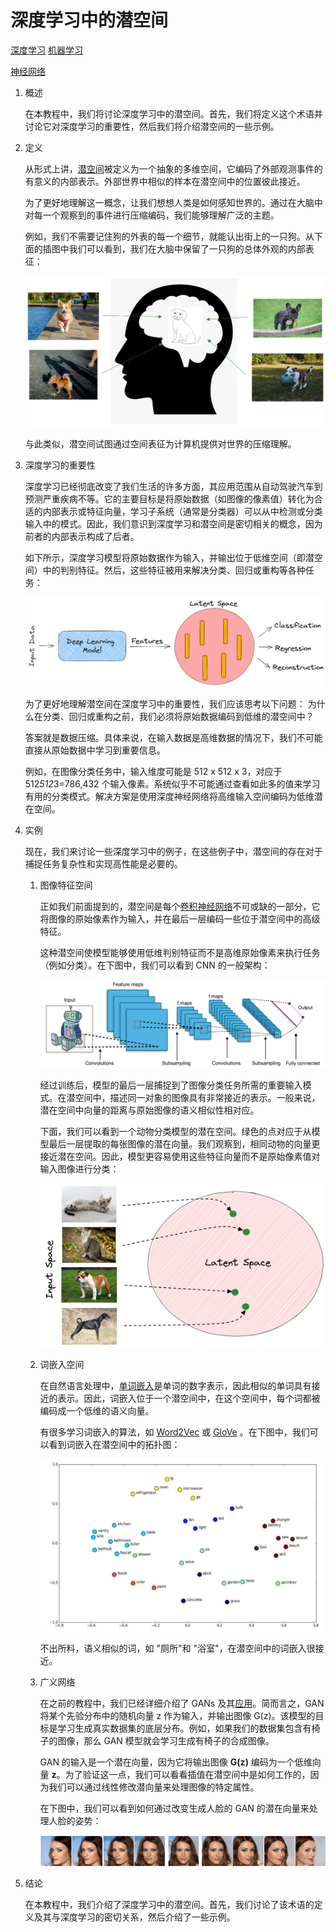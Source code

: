 # 深度学习中的潜空间

[深度学习](https://www.baeldung.com/cs/category/ai/deep-learning) [机器学习](https://www.baeldung.com/cs/category/ai/ml)

[神经网络](https://www.baeldung.com/cs/tag/neural-networks)

1. 概述

    在本教程中，我们将讨论深度学习中的潜空间。首先，我们将定义这个术语并讨论它对深度学习的重要性，然后我们将介绍潜空间的一些示例。

2. 定义

    从形式上讲，[潜空间](https://en.wikipedia.org/wiki/Latent_space)被定义为一个抽象的多维空间，它编码了外部观测事件的有意义的内部表示。外部世界中相似的样本在潜空间中的位置彼此接近。

    为了更好地理解这一概念，让我们想想人类是如何感知世界的。通过在大脑中对每一个观察到的事件进行压缩编码，我们能够理解广泛的主题。

    例如，我们不需要记住狗的外表的每一个细节，就能认出街上的一只狗。从下面的插图中我们可以看到，我们在大脑中保留了一只狗的总体外观的内部表征：

    ![大脑潜空间](pic/brain_latent_space-1024x513.webp)

    与此类似，潜空间试图通过空间表征为计算机提供对世界的压缩理解。

3. 深度学习的重要性

    深度学习已经彻底改变了我们生活的许多方面，其应用范围从自动驾驶汽车到预测严重疾病不等。它的主要目标是将原始数据（如图像的像素值）转化为合适的内部表示或特征向量，学习子系统（通常是分类器）可以从中检测或分类输入中的模式。因此，我们意识到深度学习和潜空间是密切相关的概念，因为前者的内部表示构成了后者。

    如下所示，深度学习模型将原始数据作为输入，并输出位于低维空间（即潜空间）中的判别特征。然后，这些特征被用来解决分类、回归或重构等各种任务：

    ![1潜在](pic/1_latent-1024x307.webp)

    为了更好地理解潜空间在深度学习中的重要性，我们应该思考以下问题： 为什么在分类、回归或重构之前，我们必须将原始数据编码到低维的潜空间中？

    答案就是数据压缩。具体来说，在输入数据是高维数据的情况下，我们不可能直接从原始数据中学习到重要信息。

    例如，在图像分类任务中，输入维度可能是 512 x 512 x 3，对应于 512*512*3=786,432 个输入像素。系统似乎不可能通过查看如此多的值来学习有用的分类模式。解决方案是使用深度神经网络将高维输入空间编码为低维潜在空间。

4. 实例

    现在，我们来讨论一些深度学习中的例子，在这些例子中，潜空间的存在对于捕捉任务复杂性和实现高性能是必要的。

    1. 图像特征空间

        正如我们前面提到的，潜空间是每个[卷积神经网络](https://en.wikipedia.org/wiki/Convolutional_neural_network)不可或缺的一部分，它将图像的原始像素作为输入，并在最后一层编码一些位于潜空间中的高级特征。

        这种潜空间使模型能够使用低维判别特征而不是高维原始像素来执行任务（例如分类）。在下图中，我们可以看到 CNN 的一般架构：

        ![CNN](pic/cnn-1024x315.webp)

        经过训练后，模型的最后一层捕捉到了图像分类任务所需的重要输入模式。在潜空间中，描述同一对象的图像具有非常接近的表示。一般来说，潜在空间中向量的距离与原始图像的语义相似性相对应。

        下面，我们可以看到一个动物分类模型的潜在空间。绿色的点对应于从模型最后一层提取的每张图像的潜在向量。我们观察到，相同动物的向量更接近潜在空间。因此，模型更容易使用这些特征向量而不是原始像素值对输入图像进行分类：

        ![图像潜空间](pic/image_latent_space-1024x589.webp)

    2. 词嵌入空间

        在自然语言处理中，[单词嵌入](https://www.baeldung.com/cs/word-embeddings-cbow-vs-skip-gram)是单词的数字表示，因此相似的单词具有接近的表示。因此，词嵌入位于一个潜空间中，在这个空间中，每个词都被编码成一个低维的语义向量。

        有很多学习词嵌入的算法，如 [Word2Vec](https://arxiv.org/abs/1301.3781) 或 [GloVe](https://nlp.stanford.edu/projects/glove/) 。在下图中，我们可以看到词嵌入在潜空间中的拓扑图：

        ![1向量](pic/1_vectors-1024x616.webp)

        不出所料，语义相似的词，如 "厕所"和 "浴室"，在潜空间中的词嵌入很接近。

    3. 广义网络

        在之前的教程中，我们已经详细介绍了 GANs 及其[应用](https://www.baeldung.com/cs/applications-of-generative-models)。简而言之，GAN 将某个先验分布中的随机向量 z 作为输入，并输出图像 G(z)。该模型的目标是学习生成真实数据集的底层分布。例如，如果我们的数据集包含有椅子的图像，那么 GAN 模型就会学习生成有椅子的合成图像。

        GAN 的输入是一个潜在向量，因为它将输出图像 $\mathbf{G(z)}$ 编码为一个低维向量 $\mathbf{z}$。为了验证这一点，我们可以看看插值在潜空间中是如何工作的，因为我们可以通过线性修改潜向量来处理图像的特定属性。

        在下图中，我们可以看到如何通过改变生成人脸的 GAN 的潜在向量来处理人脸的姿势：

        ![人脸姿态](pic/1_gan_pose.png)

5. 结论

    在本教程中，我们介绍了深度学习中的潜空间。首先，我们讨论了该术语的定义及其与深度学习的密切关系，然后介绍了一些示例。
